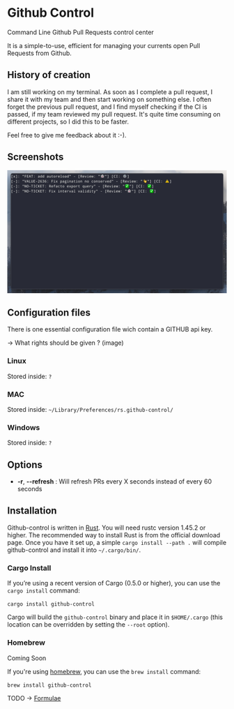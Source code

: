 # Github Control

Command Line Github Pull Requests control center

It is a simple-to-use, efficient for managing your currents open Pull Requests from Github.

## History of creation

I am still working on my terminal. As soon as I complete a pull request, I share it with my team and then start working on something else. I often forget the previous pull request,
and I find myself checking if the CI is passed, if my team reviewed my pull request.
It's quite time consuming on different projects, so I did this to be faster.

Feel free to give me feedback about it :-).

## Screenshots

![Demo usecase for Github-control](github-control-screen.png?raw=true "Github-control Demo")

## Configuration files

There is one essential configuration file wich contain a GITHUB api key.

-> What rights should be given ?
(image)

### Linux
Stored inside: `?`

### MAC
Stored inside: `~/Library/Preferences/rs.github-control/`

### Windows
Stored inside: `?`

## Options

- **-r**, **--refresh** <refresh>: Will refresh PRs every X seconds instead of every 60 seconds

## Installation

Github-control is written in [Rust](http://www.rust-lang.org). You will need rustc version 1.45.2 or higher. The recommended way to install Rust is from the official download page.
Once you have it set up, a simple `cargo install --path .` will compile github-control and install it into `~/.cargo/bin/`.

### Cargo Install

If you’re using a recent version of Cargo (0.5.0 or higher), you can use the `cargo install` command:

    cargo install github-control

Cargo will build the `github-control` binary and place it in `$HOME/.cargo` (this location can be overridden by setting the `--root` option).

### Homebrew

Coming Soon

If you're using [homebrew](https://brew.sh/), you can use the `brew install` command:

    brew install github-control

TODO -> [Formulae](https://github.com/Homebrew/homebrew-core/blob/master/Formula/github-control.rb)
